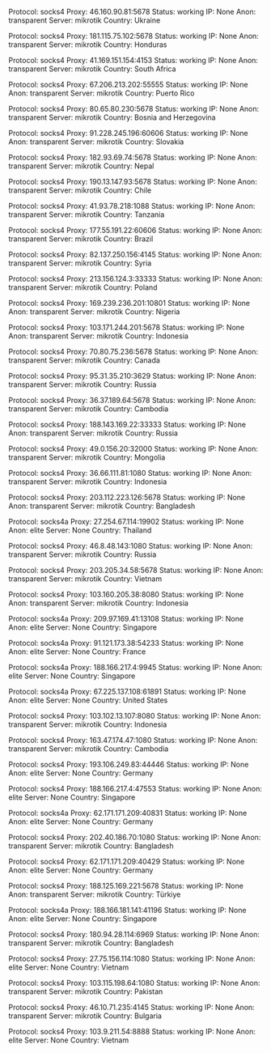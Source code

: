 Protocol: socks4
Proxy: 46.160.90.81:5678
Status: working
IP: None
Anon: transparent
Server: mikrotik
Country: Ukraine

Protocol: socks4
Proxy: 181.115.75.102:5678
Status: working
IP: None
Anon: transparent
Server: mikrotik
Country: Honduras

Protocol: socks4
Proxy: 41.169.151.154:4153
Status: working
IP: None
Anon: transparent
Server: mikrotik
Country: South Africa

Protocol: socks4
Proxy: 67.206.213.202:55555
Status: working
IP: None
Anon: transparent
Server: mikrotik
Country: Puerto Rico

Protocol: socks4
Proxy: 80.65.80.230:5678
Status: working
IP: None
Anon: transparent
Server: mikrotik
Country: Bosnia and Herzegovina

Protocol: socks4
Proxy: 91.228.245.196:60606
Status: working
IP: None
Anon: transparent
Server: mikrotik
Country: Slovakia

Protocol: socks4
Proxy: 182.93.69.74:5678
Status: working
IP: None
Anon: transparent
Server: mikrotik
Country: Nepal

Protocol: socks4
Proxy: 190.13.147.93:5678
Status: working
IP: None
Anon: transparent
Server: mikrotik
Country: Chile

Protocol: socks4
Proxy: 41.93.78.218:1088
Status: working
IP: None
Anon: transparent
Server: mikrotik
Country: Tanzania

Protocol: socks4
Proxy: 177.55.191.22:60606
Status: working
IP: None
Anon: transparent
Server: mikrotik
Country: Brazil

Protocol: socks4
Proxy: 82.137.250.156:4145
Status: working
IP: None
Anon: transparent
Server: mikrotik
Country: Syria

Protocol: socks4
Proxy: 213.156.124.3:33333
Status: working
IP: None
Anon: transparent
Server: mikrotik
Country: Poland

Protocol: socks4
Proxy: 169.239.236.201:10801
Status: working
IP: None
Anon: transparent
Server: mikrotik
Country: Nigeria

Protocol: socks4
Proxy: 103.171.244.201:5678
Status: working
IP: None
Anon: transparent
Server: mikrotik
Country: Indonesia

Protocol: socks4
Proxy: 70.80.75.236:5678
Status: working
IP: None
Anon: transparent
Server: mikrotik
Country: Canada

Protocol: socks4
Proxy: 95.31.35.210:3629
Status: working
IP: None
Anon: transparent
Server: mikrotik
Country: Russia

Protocol: socks4
Proxy: 36.37.189.64:5678
Status: working
IP: None
Anon: transparent
Server: mikrotik
Country: Cambodia

Protocol: socks4
Proxy: 188.143.169.22:33333
Status: working
IP: None
Anon: transparent
Server: mikrotik
Country: Russia

Protocol: socks4
Proxy: 49.0.156.20:32000
Status: working
IP: None
Anon: transparent
Server: mikrotik
Country: Mongolia

Protocol: socks4
Proxy: 36.66.111.81:1080
Status: working
IP: None
Anon: transparent
Server: mikrotik
Country: Indonesia

Protocol: socks4
Proxy: 203.112.223.126:5678
Status: working
IP: None
Anon: transparent
Server: mikrotik
Country: Bangladesh

Protocol: socks4a
Proxy: 27.254.67.114:19902
Status: working
IP: None
Anon: elite
Server: None
Country: Thailand

Protocol: socks4
Proxy: 46.8.48.143:1080
Status: working
IP: None
Anon: transparent
Server: mikrotik
Country: Russia

Protocol: socks4
Proxy: 203.205.34.58:5678
Status: working
IP: None
Anon: transparent
Server: mikrotik
Country: Vietnam

Protocol: socks4
Proxy: 103.160.205.38:8080
Status: working
IP: None
Anon: transparent
Server: mikrotik
Country: Indonesia

Protocol: socks4a
Proxy: 209.97.169.41:13108
Status: working
IP: None
Anon: elite
Server: None
Country: Singapore

Protocol: socks4a
Proxy: 91.121.173.38:54233
Status: working
IP: None
Anon: elite
Server: None
Country: France

Protocol: socks4a
Proxy: 188.166.217.4:9945
Status: working
IP: None
Anon: elite
Server: None
Country: Singapore

Protocol: socks4a
Proxy: 67.225.137.108:61891
Status: working
IP: None
Anon: elite
Server: None
Country: United States

Protocol: socks4
Proxy: 103.102.13.107:8080
Status: working
IP: None
Anon: transparent
Server: mikrotik
Country: Indonesia

Protocol: socks4
Proxy: 163.47.174.47:1080
Status: working
IP: None
Anon: transparent
Server: mikrotik
Country: Cambodia

Protocol: socks4
Proxy: 193.106.249.83:44446
Status: working
IP: None
Anon: elite
Server: None
Country: Germany

Protocol: socks4
Proxy: 188.166.217.4:47553
Status: working
IP: None
Anon: elite
Server: None
Country: Singapore

Protocol: socks4a
Proxy: 62.171.171.209:40831
Status: working
IP: None
Anon: elite
Server: None
Country: Germany

Protocol: socks4
Proxy: 202.40.186.70:1080
Status: working
IP: None
Anon: transparent
Server: mikrotik
Country: Bangladesh

Protocol: socks4
Proxy: 62.171.171.209:40429
Status: working
IP: None
Anon: elite
Server: None
Country: Germany

Protocol: socks4
Proxy: 188.125.169.221:5678
Status: working
IP: None
Anon: transparent
Server: mikrotik
Country: Türkiye

Protocol: socks4a
Proxy: 188.166.181.141:41196
Status: working
IP: None
Anon: elite
Server: None
Country: Singapore

Protocol: socks4
Proxy: 180.94.28.114:6969
Status: working
IP: None
Anon: transparent
Server: mikrotik
Country: Bangladesh

Protocol: socks4
Proxy: 27.75.156.114:1080
Status: working
IP: None
Anon: elite
Server: None
Country: Vietnam

Protocol: socks4
Proxy: 103.115.198.64:1080
Status: working
IP: None
Anon: transparent
Server: mikrotik
Country: Pakistan

Protocol: socks4
Proxy: 46.10.71.235:4145
Status: working
IP: None
Anon: transparent
Server: mikrotik
Country: Bulgaria

Protocol: socks4
Proxy: 103.9.211.54:8888
Status: working
IP: None
Anon: elite
Server: None
Country: Vietnam

